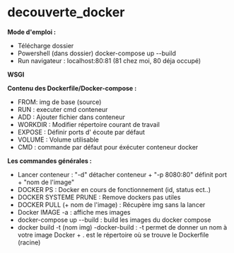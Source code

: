 # decouverte_docker
**Mode d'emploi :** 
- Télécharge dossier
- Powershell (dans dossier) docker-compose up --build
- Run navigateur : localhost:80:81 (81 chez moi, 80 déja occupé)

**WSGI**

**Contenu des Dockerfile/Docker-compose :**
- FROM: img de base (source)
- RUN : executer cmd conteneur
- ADD : Ajouter fichier dans conteneur
- WORKDIR : Modifier répertoire courant de travail
- EXPOSE : Définir ports d' écoute par défaut
- VOLUME : Volume utilisable
- CMD : commande par défaut pour éxécuter conteneur docker


**Les commandes générales :**
- Lancer conteneur : "-d" détacher conteneur + "-p 8080:80" définit port + "nom de l'image"
- DOCKER PS : Docker en cours de fonctionnement (id, status ect..)
- DOCKER SYSTEME PRUNE : Remove dockers pas utiles
- DOCKER PULL (+ nom de l'image) : Récupère img sans la lancer 
- Docker IMAGE -a : affiche mes images
- docker-compose up --build : build les images du docker compose
- docker build -t (nom img) -docker-build : -t permet de donner un nom à votre image Docker + . est le répertoire où se trouve le Dockerfile (racine)
